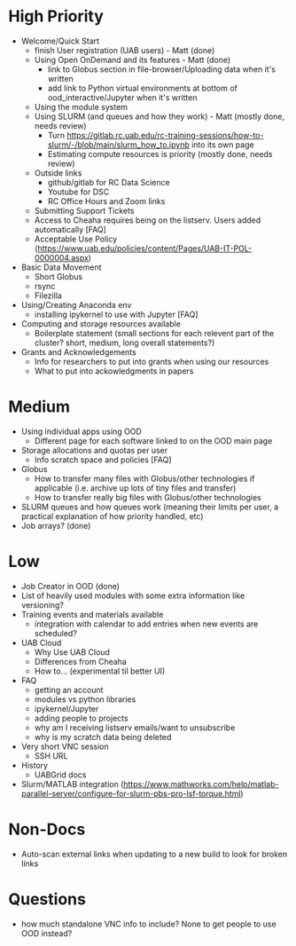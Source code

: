 # High Priority

- Welcome/Quick Start
    - finish User registration (UAB users) - Matt (done)
    - Using Open OnDemand and its features - Matt (done)
        - link to Globus section in file-browser/Uploading data when it's
          written
        - add link to Python virtual environments at bottom of
          ood_interactive/Jupyter when it's written
    - Using the module system
    - Using SLURM (and queues and how they work) - Matt (mostly done, needs review)
        - Turn
          https://gitlab.rc.uab.edu/rc-training-sessions/how-to-slurm/-/blob/main/slurm_how_to.ipynb
          into its own page
        - Estimating compute resources is priority (mostly done, needs review)
    - Outside links
        - github/gitlab for RC Data Science
        - Youtube for DSC
        - RC Office Hours and Zoom links
    - Submitting Support Tickets
    - Access to Cheaha requires being on the listserv. Users added automatically
      [FAQ]
    - Acceptable Use Policy (https://www.uab.edu/policies/content/Pages/UAB-IT-POL-0000004.aspx)
- Basic Data Movement
    - Short Globus
    - rsync
    - Filezilla
- Using/Creating Anaconda env
    - installing ipykernel to use with Jupyter [FAQ]
- Computing and storage resources available
    - Boilerplate statement (small sections for each relevent part of the
      cluster? short, medium, long overall statements?)
- Grants and Acknowledgements
    - Info for researchers to put into grants when using our resources
    - What to put into ackowledgments in papers


# Medium

- Using individual apps using OOD
    - Different page for each software linked to on the OOD main page
- Storage allocations and quotas per user
    - Info scratch space and policies [FAQ]
- Globus
    - How to transfer many files with Globus/other technologies if applicable (i.e. archive up lots of tiny files and transfer)
    - How to transfer really big files with Globus/other technologies   
- SLURM queues and how queues work (meaning their limits per user, a practical
  explanation of how priority handled, etc)
- Job arrays? (done)


# Low

- Job Creator in OOD (done)
- List of heavily used modules with some extra information like versioning?
- Training events and materials available
    - integration with calendar to add entries when new events are scheduled?
- UAB Cloud
    - Why Use UAB Cloud
    - Differences from Cheaha
    - How to... (experimental til better UI)
- FAQ
    - getting an account
    - modules vs python libraries
    - ipykernel/Jupyter
    - adding people to projects
    - why am I receiving listserv emails/want to unsubscribe
    - why is my scratch data being deleted
- Very short VNC session 
    - SSH URL
- History
    - UABGrid docs
- Slurm/MATLAB integration (https://www.mathworks.com/help/matlab-parallel-server/configure-for-slurm-pbs-pro-lsf-torque.html)


# Non-Docs

- Auto-scan external links when updating to a new build to look for broken links


# Questions

- how much standalone VNC info to include? None to get people to use OOD instead?
